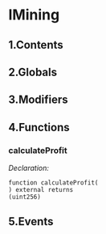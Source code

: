 # IMining





## 1.Contents
<!-- START doctoc -->
<!-- END doctoc -->

## 2.Globals

## 3.Modifiers

## 4.Functions

### calculateProfit



*Declaration:*
```solidity
function calculateProfit(
) external returns
(uint256)
```




## 5.Events
